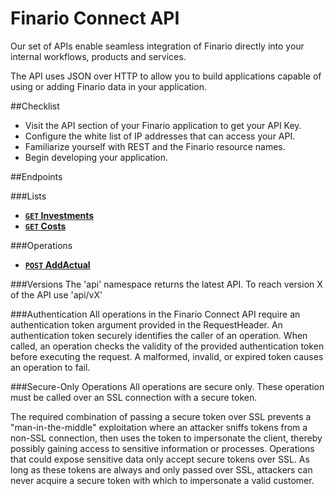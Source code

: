 Finario Connect API
===================
Our set of APIs enable seamless integration of Finario directly into your internal workflows, products and services.

The API uses JSON over HTTP to allow you to build applications capable of using or adding Finario data in your application.

##Checklist
* Visit the API section of your Finario application to get your API Key.
* Configure the white list of IP addresses that can access your API.
* Familiarize yourself with REST and the Finario resource names.
* Begin developing your application.

##Endpoints

###Lists
- **[<code>GET</code> Investments](https://github.com/finarioapp/connect/tree/master/documentation/endpoints/InvestmentsIndex.md)**
- **[<code>GET</code> Costs](https://github.com/finarioapp/connect/tree/master/documentation/endpoints/CostsIndex.md)**

###Operations
- **[<code>POST</code> AddActual](https://github.com/finarioapp/connect/tree/master/documentation/endpoints/AddActual.md)**


###Versions
The 'api' namespace returns the latest API. To reach version X of the API use 'api/vX'


###Authentication
All operations in the Finario Connect API require an authentication token argument provided in the RequestHeader.
An authentication token securely identifies the caller of an operation. When called, an operation checks the validity of
the provided authentication token before executing the request. A malformed, invalid, or expired token causes an
operation to fail.

###Secure-Only Operations
All operations are secure only. These operation must be called over an SSL
connection with a secure token.

The required combination of passing a secure token over SSL prevents a "man-in-the-middle" 
exploitation where an attacker sniffs tokens from a non-SSL connection, then uses the token 
to impersonate the client, thereby possibly gaining access to sensitive information or 
processes. Operations that could expose sensitive data only accept secure tokens 
over SSL. As long as these tokens are always and only passed over SSL, attackers can 
never acquire a secure token with which to impersonate a valid customer.


